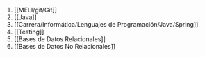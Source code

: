 1. [[MELI/git/Git]]
2. [[Java]]
3. [[Carrera/Informática/Lenguajes de Programación/Java/Spring]]
4. [[Testing]]
5. [[Bases de Datos Relacionales]] 
6. [[Bases de Datos No Relacionales]]